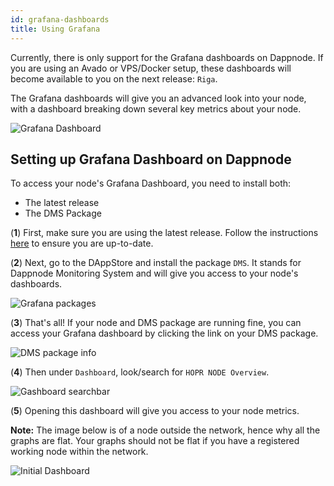 ```yaml
---
id: grafana-dashboards
title: Using Grafana
---
```


Currently, there is only support for the Grafana dashboards on Dappnode. If you are using an Avado or VPS/Docker setup, these dashboards will become available to you on the next release: `Riga`.

The Grafana dashboards will give you an advanced look into your node, with a dashboard breaking down several key metrics about your node.

![Grafana Dashboard](/img/node/Grafana-Dashboard.png)

## Setting up Grafana Dashboard on Dappnode

To access your node's Grafana Dashboard, you need to install both:

- The latest release
- The DMS Package

(**1**) First, make sure you are using the latest release. Follow the instructions [here](using-dappnode#installing-the-hopr-client) to ensure you are up-to-date.

(**2**) Next, go to the DAppStore and install the package `DMS`. It stands for Dappnode Monitoring System and will give you access to your node's dashboards.

![Grafana packages](/img/node/Grafana-packages-edited.jpg)

(**3**) That's all! If your node and DMS package are running fine, you can access your Grafana dashboard by clicking the link on your DMS package.

![DMS package info](/img/node/Grafana-info-edited.jpg)

(**4**) Then under `Dashboard`, look/search for `HOPR NODE Overview`.

![Gashboard searchbar](/img/node/Grafana-dashboard-searchbar.png)

(**5**) Opening this dashboard will give you access to your node metrics.

**Note:** The image below is of a node outside the network, hence why all the graphs are flat. Your graphs should not be flat if you have a registered working node within the network.

![Initial Dashboard](/img/node/Grafana-initial-dashboard.png)
